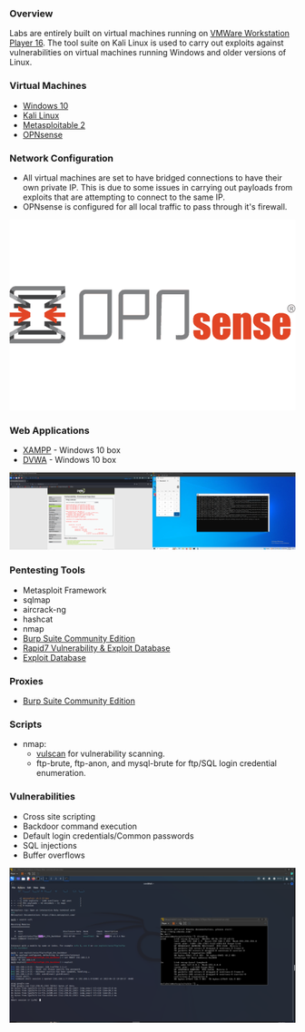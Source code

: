 ### Overview
Labs are entirely built on virtual machines running on [VMWare Workstation Player 16](https://www.vmware.com/products/workstation-player.html). The tool suite on Kali Linux is used to carry out exploits against vulnerabilities on virtual machines running Windows and older versions of Linux.

### Virtual Machines

* [Windows 10](https://www.microsoft.com/en-us/software-download/windows10)
* [Kali Linux](https://www.kali.org/get-kali/#kali-virtual-machines)
* [Metasploitable 2](https://sourceforge.net/projects/metasploitable/)
* [OPNsense](https://opnsense.org/download/)

### Network Configuration

* All virtual machines are set to have bridged connections to have their own private IP.
  This is due to some issues in carrying out payloads from exploits that are attempting to connect to the same IP.
* OPNsense is configured for all local traffic to pass through it's firewall.

![](./images/OPNSENSE.png)

### Web Applications

* [XAMPP](https://www.apachefriends.org/) - Windows 10 box
* [DVWA](https://github.com/digininja/DVWA) - Windows 10 box

![](./images/DVWA.png)

### Pentesting Tools

* Metasploit Framework
* sqlmap
* aircrack-ng
* hashcat
* nmap
* [Burp Suite Community Edition](https://portswigger.net/burp/communitydownload)
* [Rapid7 Vulnerability & Exploit Database](https://www.rapid7.com/db/)
* [Exploit Database](https://www.exploit-db.com/)

### Proxies

* [Burp Suite Community Edition](https://portswigger.net/burp/communitydownload)

### Scripts

* nmap: 
    * [vulscan](https://github.com/scipag/vulscan) for vulnerability scanning.
    * ftp-brute, ftp-anon, and mysql-brute for ftp/SQL login credential enumeration.

### Vulnerabilities

* Cross site scripting
* Backdoor command execution
* Default login credentials/Common passwords
* SQL injections
* Buffer overflows

![](./images/METASPLOIT.png)
